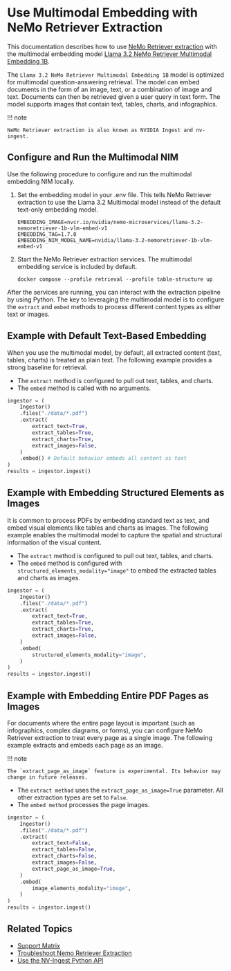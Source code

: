 # Use Multimodal Embedding with NeMo Retriever Extraction

This documentation describes how to use [NeMo Retriever extraction](overview.md) 
with the multimodal embedding model [Llama 3.2 NeMo Retriever Multimodal Embedding 1B](https://build.nvidia.com/nvidia/llama-3_2-nemoretriever-1b-vlm-embed-v1).

The `Llama 3.2 NeMo Retriever Multimodal Embedding 1B` model is optimized for multimodal question-answering retrieval. 
The model can embed documents in the form of an image, text, or a combination of image and text. 
Documents can then be retrieved given a user query in text form. 
The model supports images that contain text, tables, charts, and infographics.

!!! note

    NeMo Retriever extraction is also known as NVIDIA Ingest and nv-ingest.


## Configure and Run the Multimodal NIM

Use the following procedure to configure and run the multimodal embedding NIM locally.

1. Set the embedding model in your .env file. This tells NeMo Retriever extraction to use the Llama 3.2 Multimodal model instead of the default text-only embedding model.

    ```
    EMBEDDING_IMAGE=nvcr.io/nvidia/nemo-microservices/llama-3.2-nemoretriever-1b-vlm-embed-v1
    EMBEDDING_TAG=1.7.0
    EMBEDDING_NIM_MODEL_NAME=nvidia/llama-3.2-nemoretriever-1b-vlm-embed-v1
    ```

2. Start the NeMo Retriever extraction services. The multimodal embedding service is included by default.

    ```
    docker compose --profile retrieval --profile table-structure up
    ```


After the services are running, you can interact with the extraction pipeline by using Python.
The key to leveraging the multimodal model is 
to configure the `extract` and `embed` methods to process different content types as either text or images.


## Example with Default Text-Based Embedding

When you use the multimodal model, by default, all extracted content (text, tables, charts) is treated as plain text. 
The following example provides a strong baseline for retrieval.

- The `extract` method is configured to pull out text, tables, and charts.
- The `embed` method is called with no arguments.

```python
ingestor = (
    Ingestor()
    .files("./data/*.pdf")
    .extract(
        extract_text=True,
        extract_tables=True,
        extract_charts=True,
        extract_images=False,
    )
    .embed() # Default behavior embeds all content as text
)
results = ingestor.ingest()
```


## Example with Embedding Structured Elements as Images

It is common to process PDFs by embedding standard text as text, and embed visual elements like tables and charts as images. 
The following example enables the multimodal model to capture the spatial and structural information of the visual content.

- The `extract` method is configured to pull out text, tables, and charts.
- The `embed` method is configured with `structured_elements_modality="image"` to embed the extracted tables and charts as images.

```python
ingestor = (
    Ingestor()
    .files("./data/*.pdf")
    .extract(
        extract_text=True,
        extract_tables=True,
        extract_charts=True,
        extract_images=False,
    )
    .embed(
        structured_elements_modality="image",
    )
)
results = ingestor.ingest()
```


## Example with Embedding Entire PDF Pages as Images

For documents where the entire page layout is important (such as infographics, complex diagrams, or forms), 
you can configure NeMo Retriever extraction to treat every page as a single image.
The following example extracts and embeds each page as an image.

!!! note

    The `extract_page_as_image` feature is experimental. Its behavior may change in future releases.

- The `extract method` uses the `extract_page_as_image=True` parameter. All other extraction types are set to `False`.
- The `embed method` processes the page images.

```python
ingestor = (
    Ingestor()
    .files("./data/*.pdf")
    .extract(
        extract_text=False,
        extract_tables=False,
        extract_charts=False,
        extract_images=False,
        extract_page_as_image=True,
    )
    .embed(
        image_elements_modality="image",
    )
)
results = ingestor.ingest()
```



## Related Topics

- [Support Matrix](support-matrix.md)
- [Troubleshoot Nemo Retriever Extraction](troubleshoot.md)
- [Use the NV-Ingest Python API](nv-ingest-python-api.md)
